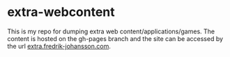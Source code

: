 # extra-webcontent
This is my repo for dumping extra web content/applications/games. The content is hosted on the gh-pages branch and the site can be accessed by the url [extra.fredrik-johansson.com](http://extra.fredrik-johansson.com).
